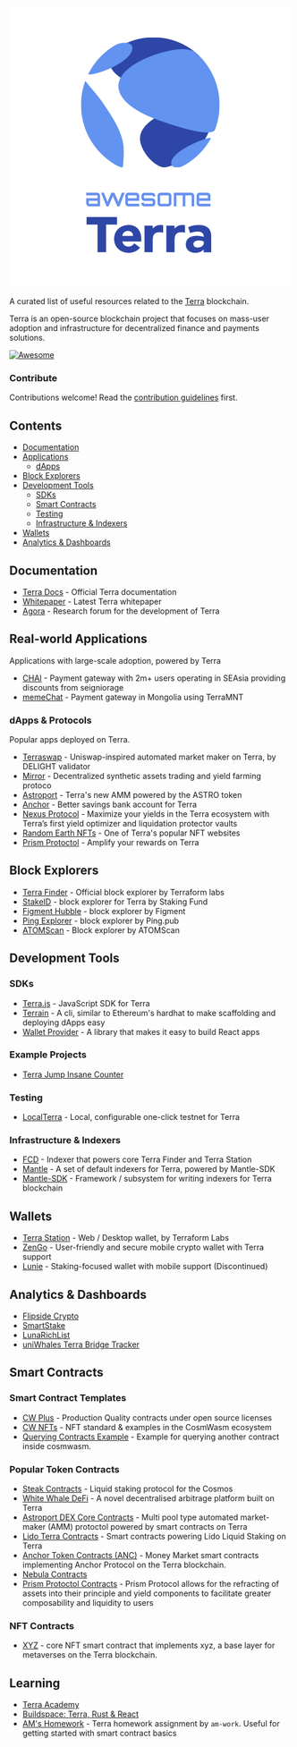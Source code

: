 <div align="center">
  <img src="./logo.png" />
</div>

A curated list of useful resources related to the [Terra](https://terra.money) blockchain.

Terra is an open-source blockchain project that focuses on mass-user adoption and infrastructure for decentralized finance and payments solutions.

[![Awesome](https://awesome.re/badge.svg)](https://awesome.re)

### Contribute <!-- omit in toc -->

Contributions welcome! Read the [contribution guidelines](contributing.md) first.

## Contents <!-- omit in toc -->

- [Documentation](#documentation)
- [Applications](#applications)
  - [dApps](#dapps)
- [Block Explorers](#block-explorers)
- [Development Tools](#development-tools)
  - [SDKs](#sdks)
  - [Smart Contracts](#smart-contracts)
  - [Testing](#testing)
  - [Infrastructure & Indexers](#infrastructure--indexers)
- [Wallets](#wallets)
- [Analytics & Dashboards](#analytics--dashboards)

## Documentation

- [Terra Docs](https://docs.terra.money) - Official Terra documentation
- [Whitepaper](https://terra.money/Terra_White_paper.pdf) - Latest Terra whitepaper
- [Agora](https://agora.terra.money) - Research forum for the development of Terra

## Real-world Applications

Applications with large-scale adoption, powered by Terra

- [CHAI](https://chai.finance) - Payment gateway with 2m+ users operating in SEAsia providing discounts from seigniorage
- [memeChat](http://memechat.mn/) - Payment gateway in Mongolia using TerraMNT

### dApps & Protocols

Popular apps deployed on Terra.

- [Terraswap](https://terraswap.io) - Uniswap-inspired automated market maker on Terra, by DELIGHT validator
- [Mirror](https://mirror.finance) - Decentralized synthetic assets trading and yield farming protoco
- [Astroport](https://astroport.fi) - Terra's new AMM powered by the ASTRO token
- [Anchor](https://anchorprotocol.com) - Better savings bank account for Terra
- [Nexus Protocol](https://nexusprotoctol.app) - Maximize your yields in the Terra ecosystem with Terra’s first yield optimizer and liquidation protector vaults
- [Random Earth NFTs](https://randomearth.io) - One of Terra's popular NFT websites
- [Prism Protoctol](https://prismprotocol.app) - Amplify your rewards on Terra

## Block Explorers

- [Terra Finder](https://finder.terra.money) - Official block explorer by Terraform labs
- [StakeID](http://terra.stake.id/) - block explorer for Terra by Staking Fund
- [Figment Hubble](https://hubble.figment.io/terra/chains/columbus-4) - block explorer by Figment
- [Ping Explorer](https://ping.pub/terra-luna) - block explorer by Ping.pub
- [ATOMScan](https://atomscan.com/terra) - Block explorer by ATOMScan

## Development Tools

### SDKs

- [Terra.js](https://github.com/terra-money/terra.js) - JavaScript SDK for Terra
- [Terrain](https://github.com/terra-money/terrain) - A cli, similar to Ethereum's hardhat to make scaffolding and deploying dApps easy
- [Wallet Provider](https://github.com/terra-money/wallet-provider) - A library that makes it easy to build React apps

### Example Projects

- [Terra Jump Insane Counter](https://github.com/octalmage/terra-jump-insane-counter)

### Testing

- [LocalTerra](https://github.com/terra-money/LocalTerra) - Local, configurable one-click testnet for Terra

### Infrastructure & Indexers

- [FCD](https://github.com/terra-money/fcd) - Indexer that powers core Terra Finder and Terra Station
- [Mantle](https://github.com/terra-money/mantle) - A set of default indexers for Terra, powered by Mantle-SDK
- [Mantle-SDK](https://github.com/terra-money/mantle-sdk) - Framework / subsystem for writing indexers for Terra blockchain

## Wallets

- [Terra Station](https://station.terra.money/) - Web / Desktop wallet, by Terraform Labs
- [ZenGo](https://zengo.com/) - User-friendly and secure mobile crypto wallet with Terra support
- [Lunie](https://lunie.io/) - Staking-focused wallet with mobile support (Discontinued)

## Analytics & Dashboards

- [Flipside Crypto](https://terra.flipsidecrypto.com)
- [SmartStake](https://terra.smartstake.io)
- [LunaRichList](https://Lunarichlist.com)
- [uniWhales Terra Bridge Tracker](https://app.uniwhales.io/terra/bridge-tracker)

## Smart Contracts

### Smart Contract Templates

- [CW Plus](https://github.com/CosmWasm/cw-plus) - Production Quality contracts under open source licenses
- [CW NFTs](https://github.com/CosmWasm/cw-nfts) - NFT standard & examples in the CosmWasm ecosystem
- [Querying Contracts Example](https://github.com/moonmidas/query-contract) - Example for querying another contract inside cosmwasm.

### Popular Token Contracts

- [Steak Contracts](https://github.com/st4k3h0us3/steak-contracts) - Liquid staking protocol for the Cosmos
- [White Whale DeFi](https://github.com/White-Whale-Defi-Platform/contracts) - A novel decentralised arbitrage platform built on Terra
- [Astroport DEX Core Contracts](https://github.com/astroport-fi/astroport-core) - Multi pool type automated market-maker (AMM) protoctol powered by smart contracts on Terra
- [Lido Terra Contracts](https://github.com/lidofinance/lido-terra-contracts) - Smart contracts powering Lido Liquid Staking on Terra
- [Anchor Token Contracts (ANC)](https://github.com/Anchor-Protocol/anchor-token-contracts) - Money Market smart contracts implementing Anchor Protocol on the Terra blockchain.
- [Nebula Contracts](https://github.com/nebula-protocol/nebula-contracts)
- [Prism Protoctol Contracts](https://github.com/prism-finance/prism-contracts) - Prism Protocol allows for the refracting of assets into their principle and yield components to facilitate greater composability and liquidity to users

### NFT Contracts

- [XYZ](https://github.com/collectxyz/collectxyz-nft-contract) - core NFT smart contract that implements xyz, a base layer for metaverses on the Terra blockchain.

## Learning

- [Terra Academy](https://academy.terra.money)
- [Buildspace: Terra, Rust & React](https://buildspace.so/terra)
- [AM's Homework](https://github.com/am-work/terra-homework) - Terra homework assignment by `am-work`. Useful for
  getting started with smart contract basics
